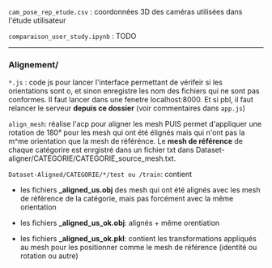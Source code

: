 `cam_pose_rep_etude.csv` : coordonnées 3D des caméras utilisées dans l'étude utilisateur

`comparaison_user_study.ipynb` : TODO

--- 

### Alignement/

`*.js` : code js pour lancer l'interface permettant de vérifeir si les orientations sont o, et sinon enregistre les nom des fichiers qui ne sont pas conformes. Il faut lancer dans une fenetre localhost:8000. Et si pbl, il faut relancer le serveur **depuis ce dossier** (voir commentaires dans `app.js`) 

`align_mesh`: réalise l'acp pour aligner les mesh PUIS permet d'appliquer une rotation de 180° pour les mesh qui ont été élignés mais qui n'ont pas la m^me orientation que la mesh de référénce. Le **mesh de référence** de chaque catégorire est enrgistré dans un fichier txt dans Dataset-aligner/CATEGORIE/CATEGORIE_source_mesh.txt.

`Dataset-Aligned/CATEGORIE/*/test ou /train`: contient 

- les fichiers **_aligned_us.obj** des mesh qui ont été alignés avec les mesh de référence de la catégorie, mais pas forcément avec la même orientation

- les fichiers **_aligned_us_ok.obj**:  alignés + même orentiation

- les fichiers **_aligned_us_ok.pkl**: contient les transformations appliqués au mesh pour les positionner comme le mesh de référence (identité ou rotation ou autre)
